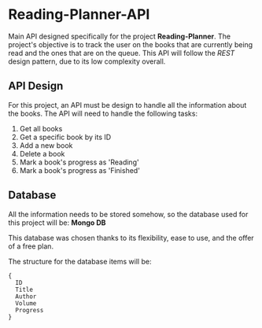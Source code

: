 # Reading-Planner-API
Main API designed specifically for the project **Reading-Planner**. The project's objective is to track the user on the books that are currently being read and the ones that are on the queue.
This API will follow the *REST* design pattern, due to its low complexity overall.


## API Design
For this project, an API must be design to handle all the information about the books. 
The API will need to handle the following tasks:

1. Get all books
2. Get a specific book by its ID
3. Add a new book
4. Delete a book
5. Mark a book's progress as 'Reading'
6. Mark a book's progress as 'Finished'



## Database
All the information needs to be stored somehow, so the database used for this project will be:
**Mongo DB**

This database was chosen thanks to its flexibility, ease to use, and the offer of a free plan.

The structure for the database items will be:
```
{
  ID
  Title
  Author
  Volume
  Progress
}
```